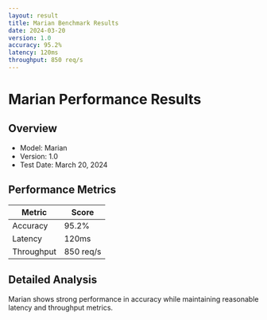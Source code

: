 ```yaml
---
layout: result
title: Marian Benchmark Results
date: 2024-03-20
version: 1.0
accuracy: 95.2%
latency: 120ms
throughput: 850 req/s
---
```


# Marian Performance Results

## Overview
- Model: Marian
- Version: 1.0
- Test Date: March 20, 2024

## Performance Metrics

| Metric | Score |
|--------|-------|
| Accuracy | 95.2% |
| Latency | 120ms |
| Throughput | 850 req/s |

## Detailed Analysis
Marian shows strong performance in accuracy while maintaining reasonable latency and throughput metrics. 